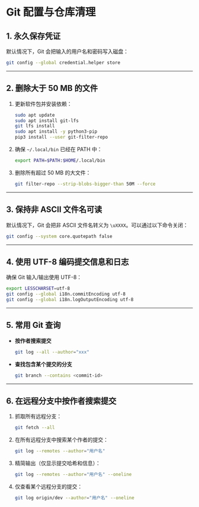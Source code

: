 # Git 配置与仓库清理

## 1. 永久保存凭证
默认情况下，Git 会把输入的用户名和密码写入磁盘：
```bash
git config --global credential.helper store
```

---

## 2. 删除大于 50 MB 的文件

1. 更新软件包并安装依赖：

   ```bash
   sudo apt update
   sudo apt install git-lfs
   git lfs install
   sudo apt install -y python3-pip
   pip3 install --user git-filter-repo
   ```
2. 确保 `~/.local/bin` 已经在 PATH 中：

   ```bash
   export PATH=$PATH:$HOME/.local/bin
   ```
3. 删除所有超过 50 MB 的大文件：

   ```bash
   git filter-repo --strip-blobs-bigger-than 50M --force
   ```

---

## 3. 保持非 ASCII 文件名可读

默认情况下，Git 会把非 ASCII 文件名转义为 `\uXXXX`。可以通过以下命令关闭：

```bash
git config --system core.quotepath false
```

---

## 4. 使用 UTF-8 编码提交信息和日志

确保 Git 输入/输出使用 UTF-8：

```bash
export LESSCHARSET=utf-8
git config --global i18n.commitEncoding utf-8
git config --global i18n.logOutputEncoding utf-8
```

---

## 5. 常用 Git 查询

* **按作者搜索提交**

  ```bash
  git log --all --author="xxx"
  ```

* **查找包含某个提交的分支**

  ```bash
  git branch --contains <commit-id>
  ```

---

## 6. 在远程分支中按作者搜索提交

1. 抓取所有远程分支：

   ```bash
   git fetch --all
   ```

2. 在所有远程分支中搜索某个作者的提交：

   ```bash
   git log --remotes --author="用户名"
   ```

3. 精简输出（仅显示提交哈希和信息）：

   ```bash
   git log --remotes --author="用户名" --oneline
   ```

4. 仅查看某个远程分支的提交：

   ```bash
   git log origin/dev --author="用户名" --oneline
   ```
